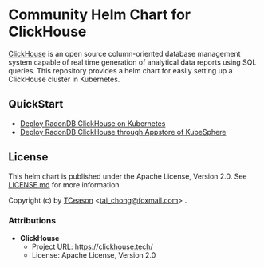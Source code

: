 # Community Helm Chart for ClickHouse

[ClickHouse](https://clickhouse.tech/) is an open source column-oriented database management system capable of real time generation of analytical data reports using 
SQL queries.
This repository provides a helm chart for easily setting up a ClickHouse cluster in Kubernetes.

## QuickStart

- [Deploy RadonDB ClickHouse on Kubernetes](Document/Kubernetes/deploy_radondb-ClickHouse_on_kubernetes.md)
- [Deploy RadonDB ClickHouse through Appstore of KubeSphere](Document/KubeSphere/deploy_radondb-ClickHouse_on_kubesphere_appstore.md)

## License

This helm chart is published under the Apache License, Version 2.0.
See [LICENSE.md](./LICENSE.md) for more information.

Copyright (c) by [TCeason](https://tceason.github.io/) &lt;[tai_chong@foxmail.com](tai_chong@foxmail.com)&gt; .


### Attributions

  * **ClickHouse**
    * Project URL: https://clickhouse.tech/
    * License: Apache License, Version 2.0

